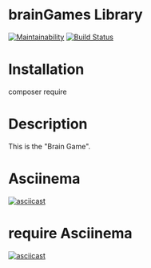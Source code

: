 # brainGames Library

[![Maintainability](https://api.codeclimate.com/v1/badges/5f2013cf76bfd8c76e24/maintainability)](https://codeclimate.com/github/alexgo93/braingame/maintainability) [![Build Status](https://travis-ci.com/alexgo93/braingame.svg?branch=master)](https://travis-ci.com/alexgo93/braingame)

# Installation

composer require

# Description

This is the "Brain Game".

# Asciinema

[![asciicast](https://asciinema.org/a/qZcBB97qlAs5jUGsBZFlreOCN.svg)](https://asciinema.org/a/qZcBB97qlAs5jUGsBZFlreOCN)

# require Asciinema

[![asciicast](https://asciinema.org/a/YbJAbx40RM7QDYsOiBbTHq4yL.svg)](https://asciinema.org/a/YbJAbx40RM7QDYsOiBbTHq4yL)
